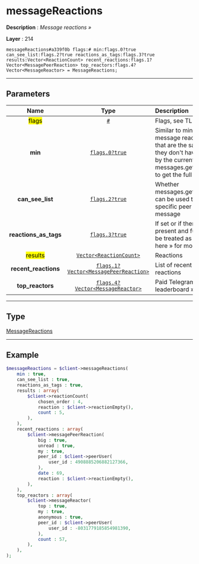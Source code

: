 # messageReactions

**Description** : *Message reactions &raquo;*

**Layer** : 214

```tl
messageReactions#a339f0b flags:# min:flags.0?true can_see_list:flags.2?true reactions_as_tags:flags.3?true results:Vector<ReactionCount> recent_reactions:flags.1?Vector<MessagePeerReaction> top_reactors:flags.4?Vector<MessageReactor> = MessageReactions;
```

---

## Parameters

| Name | Type | Description |
| :---: | :---: | :--- |
| <mark>flags</mark> | [`#`](type/#) | Flags, see TL conditional fields |
| **min** | [`flags.0?true`](type/true) | Similar to min objects, used for message reaction » constructors that are the same for all users so they don't have the reactions sent by the current user (you can use messages.getMessagesReactions to get the full reaction info) |
| **can_see_list** | [`flags.2?true`](type/true) | Whether messages.getMessageReactionsList can be used to see how each specific peer reacted to the message |
| **reactions_as_tags** | [`flags.3?true`](type/true) | If set or if there are no reactions, all present and future reactions should be treated as message tags, see here » for more info |
| <mark>results</mark> | [`Vector<ReactionCount>`](type/ReactionCount) | Reactions |
| **recent_reactions** | [`flags.1?Vector<MessagePeerReaction>`](type/MessagePeerReaction) | List of recent peers and their reactions |
| **top_reactors** | [`flags.4?Vector<MessageReactor>`](type/MessageReactor) | Paid Telegram Star reactions leaderboard » for this message |

---

## Type

[MessageReactions](type/MessageReactions)

---

## Example

```php
$messageReactions = $client->messageReactions(
	min : true,
	can_see_list : true,
	reactions_as_tags : true,
	results : array(
		$client->reactionCount(
			chosen_order : 4,
			reaction : $client->reactionEmpty(),
			count : 5,
		),
	),
	recent_reactions : array(
		$client->messagePeerReaction(
			big : true,
			unread : true,
			my : true,
			peer_id : $client->peerUser(
				user_id : 4908885206882127366,
			),
			date : 69,
			reaction : $client->reactionEmpty(),
		),
	),
	top_reactors : array(
		$client->messageReactor(
			top : true,
			my : true,
			anonymous : true,
			peer_id : $client->peerUser(
				user_id : -8031779185854981390,
			),
			count : 57,
		),
	),
);
```